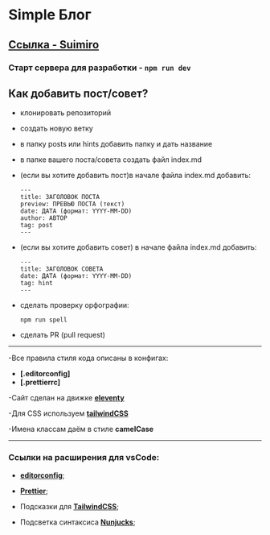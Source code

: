 # **Simple Блог**

## **[Ссылка - Suimiro](https://simple-w-blog.netlify.app/)**

### Старт сервера для разработки - **`npm run dev`**

## Как добавить пост/совет?

-  клонировать репозиторий
-  создать новую ветку
-  в папку posts или hints добавить папку и дать название
-  в папке вашего поста/совета создать файл index.md
-  (если вы хотите добавить пост)в начале файла index.md добавить:

   ```
   ---
   title: ЗАГОЛОВОК ПОСТА
   preview: ПРЕВЬЮ ПОСТА (текст)
   date: ДАТА (формат: YYYY-MM-DD)
   author: АВТОР
   tag: post
   ---
   ```

-  (если вы хотите добавить совет) в начале файла index.md добавить:

   ```
   ---
   title: ЗАГОЛОВОК СОВЕТА
   date: ДАТА (формат: YYYY-MM-DD)
   tag: hint
   ---
   ```

-  сделать проверку орфографии:
   ```
   npm run spell
   ```
-  сделать PR (pull request)

---

-Все правила стиля кода описаны в конфигах:

-  **[.editorconfig]**
-  **[.prettierrc]**

-Сайт сделан на движке **[eleventy](https://www.11ty.dev/)**

-Для CSS используем **[tailwindCSS](https://tailwindcss.com/)**

-Имена классам даём в стиле **camelCase**

---

### Ссылки на расширения для vsCode:

-  **[editorconfig](https://marketplace.visualstudio.com/items?itemName=EditorConfig.EditorConfig)**;

-  **[Prettier](https://marketplace.visualstudio.com/items?itemName=esbenp.prettier-vscode)**;

-  Подсказки для **[TailwindCSS](https://marketplace.visualstudio.com/items?itemName=bradlc.vscode-tailwindcss)**;

-  Подсветка синтаксиса **[Nunjucks](https://marketplace.visualstudio.com/items?itemName=ronnidc.nunjucks)**;
